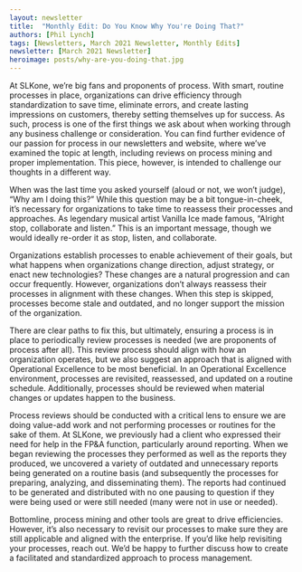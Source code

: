 ```yaml
---
layout: newsletter
title:  "Monthly Edit: Do You Know Why You're Doing That?"
authors: [Phil Lynch]
tags: [Newsletters, March 2021 Newsletter, Monthly Edits]
newsletter: [March 2021 Newsletter]
heroimage: posts/why-are-you-doing-that.jpg
---
```

At SLKone, we’re big fans and proponents of process. With smart, routine processes in place, organizations can drive efficiency through standardization to save time, eliminate errors, and create lasting impressions on customers, thereby setting themselves up for success. As such, process is one of the first things we ask about when working through any business challenge or consideration. You can find further evidence of our passion for process in our newsletters and website, where we’ve examined the topic at length, including reviews on process mining and proper implementation. This piece, however, is intended to challenge our thoughts in a different way.

When was the last time you asked yourself (aloud or not, we won’t judge), “Why am I doing this?” While this question may be a bit tongue-in-cheek, it’s necessary for organizations to take time to reassess their processes and approaches. As legendary musical artist Vanilla Ice made famous, “Alright stop, collaborate and listen.” This is an important message, though we would ideally re-order it as stop, listen, and collaborate. 

Organizations establish processes to enable achievement of their goals, but what happens when organizations change direction, adjust strategy, or enact new technologies? These changes are a natural progression and can occur frequently. However, organizations don’t always reassess their processes in alignment with these changes. When this step is skipped, processes become stale and outdated, and no longer support the mission of the organization. 

There are clear paths to fix this, but ultimately, ensuring a process is in place to periodically review processes is needed (we are proponents of process after all). This review process should align with how an organization operates, but we also suggest an approach that is aligned with Operational Excellence to be most beneficial. In an Operational Excellence environment, processes are revisited, reassessed, and updated on a routine schedule. Additionally, processes should be reviewed when material changes or updates happen to the business.

Process reviews should be conducted with a critical lens to ensure we are doing value-add work and not performing processes or routines for the sake of them. At SLKone, we previously had a client who expressed their need for help in the FP&A function, particularly around reporting. When we began reviewing the processes they performed as well as the reports they produced, we uncovered a variety of outdated and unnecessary reports being generated on a routine basis (and subsequently the processes for preparing, analyzing, and disseminating them). The reports had continued to be generated and distributed with no one pausing to question if they were being used or were still needed (many were not in use or needed). 

Bottomline, process mining and other tools are great to drive efficiencies. However, it’s also necessary to revisit our processes to make sure they are still applicable and aligned with the enterprise. If you’d like help revisiting your processes, reach out. We’d be happy to further discuss how to create a facilitated and standardized approach to process management. 
